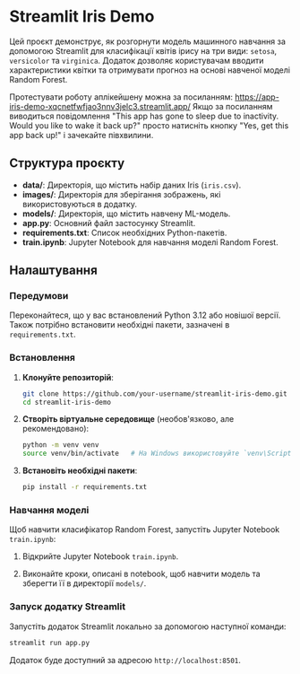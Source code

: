 # Streamlit Iris Demo

Цей проєкт демонструє, як розгорнути модель машинного навчання за допомогою Streamlit для класифікації квітів ірису на три види: `setosa`, `versicolor` та `virginica`. Додаток дозволяє користувачам вводити характеристики квітки та отримувати прогноз на основі навченої моделі Random Forest.

Протестувати роботу аплікейшену можна за посиланням: https://app-iris-demo-xqcnetfwfjao3nnv3jelc3.streamlit.app/
Якщо за посиланням виводиться повідомлення "This app has gone to sleep due to inactivity. Would you like to wake it back up?" просто натисніть кнопку "Yes, get this app back up!" і зачекайте півхвилини.

## Структура проєкту

- **data/**: Директорія, що містить набір даних Iris (`iris.csv`).
- **images/**: Директорія для зберігання зображень, які використовуються в додатку.
- **models/**: Директорія, що містить навчену ML-модель.
- **app.py**: Основний файл застосунку Streamlit.
- **requirements.txt**: Список необхідних Python-пакетів.
- **train.ipynb**: Jupyter Notebook для навчання моделі Random Forest.

## Налаштування

### Передумови

Переконайтеся, що у вас встановлений Python 3.12 або новішої версії. Також потрібно встановити необхідні пакети, зазначені в `requirements.txt`.

### Встановлення

1. **Клонуйте репозиторій**:
   ```bash
   git clone https://github.com/your-username/streamlit-iris-demo.git
   cd streamlit-iris-demo
   ```

2. **Створіть віртуальне середовище** (необов'язково, але рекомендовано):
   ```bash
   python -m venv venv
   source venv/bin/activate   # На Windows використовуйте `venv\Scripts\activate`
   ```

3. **Встановіть необхідні пакети**:
   ```bash
   pip install -r requirements.txt
   ```

### Навчання моделі

Щоб навчити класифікатор Random Forest, запустіть Jupyter Notebook `train.ipynb`:

1. Відкрийте Jupyter Notebook `train.ipynb`.

2. Виконайте кроки, описані в notebook, щоб навчити модель та зберегти її в директорії `models/`.

### Запуск додатку Streamlit

Запустіть додаток Streamlit локально за допомогою наступної команди:

```bash
streamlit run app.py
```

Додаток буде доступний за адресою `http://localhost:8501`.
